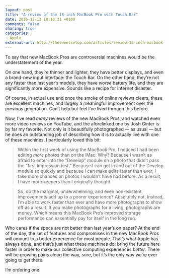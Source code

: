 ```yaml
---
layout: post
title: "A review of the 15-inch MacBook Pro with Touch Bar"
date: 2016-12-13 18:10:21 +0100
comments: false
sharing: true
categories: 
- Apple
external-url: http://thesweetsetup.com/articles/review-15-inch-macbook-pro-touch-bar/
---
```


To say that new MacBook Pros are controversial machines would be the understatement of the year. 

On one hand, they’re thinner and lighter, they have better displays, and even a brand-new input interface: the Touch Bar. On the other hand, they’re not any faster than last year’s models, they have _worse_ battery life, and they are significantly more expensive. Sounds like a recipe for Internet disaster.

Of course, in actual use and once the smoke of online reviews clears, these are excellent machines, and largely a meaningful improvement over the previous generation. Can’t help but feel I’ve lived through this before.

Now, I’ve read _many_ reviews of the new MacBook Pros, and watched even more video reviews on YouTube, and the aforelinked one by Josh Ginter is by far my favorite. Not only is it beautifully photographed — as usual — but he does an outstanding job of describing how it is to actually live with one of these machines. I particularly loved this bit:

> Within the first week of using the MacBook Pro, I noticed I had been editing _more_ photos than on the iMac. Why? Because I wasn’t as afraid to enter into the “Develop” module on a photo that didn’t pass the “first impression test.” Because I can get in and out of the Develop module so quickly and because I can make edits faster than ever, I take more chances on photos I wouldn’t have had before. As a result, I have more keepers than I originally thought.

> So, do the marginal, underwhelming, and even non-existent improvements add up to a poorer experience? Absolutely not. Instead, I’m able to work faster than ever and have more photographs to show off as a result. If you make photographs for a living, photographs are money. Which means this MacBook Pro’s improved storage performance can essentially pay for itself in the long run.

Who cares if the specs are not better than last year’s on paper? At the end of the day, the set of features and compromises in the new MacBook Pros will amount to a better experience for most people. That’s what Apple has always done, and that’s just what these machines do: bring the future here faster in order to make our collective computing experiences _better_. There will be growing pains along the way, sure, but it’s the only way we’re ever going to get there.

I’m ordering one.